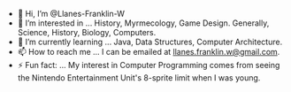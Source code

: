 - 👋 Hi, I’m @Llanes-Franklin-W
- 👀 I’m interested in ... History, Myrmecology, Game Design. Generally, Science, History, Biology, Computers. 
- 🌱 I’m currently learning ... Java, Data Structures, Computer Architecture. 
- 📫 How to reach me ... I can be emailed at llanes.franklin.w@gmail.com.
- ⚡ Fun fact: ... My interest in Computer Programming comes from seeing the Nintendo Entertainment Unit's 8-sprite limit when I was young. 

<!---
Llanes-Franklin-W/Llanes-Franklin-W is a ✨ special ✨ repository because its `README.md` (this file) appears on your GitHub profile.
You can click the Preview link to take a look at your changes.
--->
